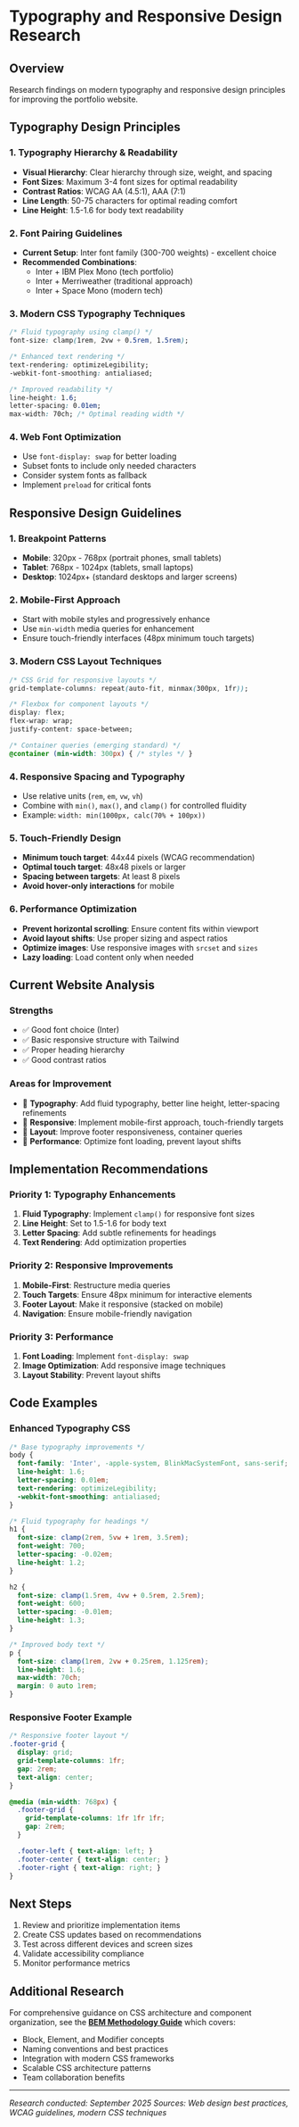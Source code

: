 # Typography and Responsive Design Research

## Overview
Research findings on modern typography and responsive design principles for improving the portfolio website.

## Typography Design Principles

### 1. Typography Hierarchy & Readability
- **Visual Hierarchy**: Clear hierarchy through size, weight, and spacing
- **Font Sizes**: Maximum 3-4 font sizes for optimal readability
- **Contrast Ratios**: WCAG AA (4.5:1), AAA (7:1)
- **Line Length**: 50-75 characters for optimal reading comfort
- **Line Height**: 1.5-1.6 for body text readability

### 2. Font Pairing Guidelines
- **Current Setup**: Inter font family (300-700 weights) - excellent choice
- **Recommended Combinations**:
  - Inter + IBM Plex Mono (tech portfolio)
  - Inter + Merriweather (traditional approach)
  - Inter + Space Mono (modern tech)

### 3. Modern CSS Typography Techniques
```css
/* Fluid typography using clamp() */
font-size: clamp(1rem, 2vw + 0.5rem, 1.5rem);

/* Enhanced text rendering */
text-rendering: optimizeLegibility;
-webkit-font-smoothing: antialiased;

/* Improved readability */
line-height: 1.6;
letter-spacing: 0.01em;
max-width: 70ch; /* Optimal reading width */
```

### 4. Web Font Optimization
- Use `font-display: swap` for better loading
- Subset fonts to include only needed characters
- Consider system fonts as fallback
- Implement `preload` for critical fonts

## Responsive Design Guidelines

### 1. Breakpoint Patterns
- **Mobile**: 320px - 768px (portrait phones, small tablets)
- **Tablet**: 768px - 1024px (tablets, small laptops)
- **Desktop**: 1024px+ (standard desktops and larger screens)

### 2. Mobile-First Approach
- Start with mobile styles and progressively enhance
- Use `min-width` media queries for enhancement
- Ensure touch-friendly interfaces (48px minimum touch targets)

### 3. Modern CSS Layout Techniques
```css
/* CSS Grid for responsive layouts */
grid-template-columns: repeat(auto-fit, minmax(300px, 1fr));

/* Flexbox for component layouts */
display: flex;
flex-wrap: wrap;
justify-content: space-between;

/* Container queries (emerging standard) */
@container (min-width: 300px) { /* styles */ }
```

### 4. Responsive Spacing and Typography
- Use relative units (`rem`, `em`, `vw`, `vh`)
- Combine with `min()`, `max()`, and `clamp()` for controlled fluidity
- Example: `width: min(1000px, calc(70% + 100px))`

### 5. Touch-Friendly Design
- **Minimum touch target**: 44x44 pixels (WCAG recommendation)
- **Optimal touch target**: 48x48 pixels or larger
- **Spacing between targets**: At least 8 pixels
- **Avoid hover-only interactions** for mobile

### 6. Performance Optimization
- **Prevent horizontal scrolling**: Ensure content fits within viewport
- **Avoid layout shifts**: Use proper sizing and aspect ratios
- **Optimize images**: Use responsive images with `srcset` and `sizes`
- **Lazy loading**: Load content only when needed

## Current Website Analysis

### Strengths
- ✅ Good font choice (Inter)
- ✅ Basic responsive structure with Tailwind
- ✅ Proper heading hierarchy
- ✅ Good contrast ratios

### Areas for Improvement
- 🔧 **Typography**: Add fluid typography, better line height, letter-spacing refinements
- 🔧 **Responsive**: Implement mobile-first approach, touch-friendly targets
- 🔧 **Layout**: Improve footer responsiveness, container queries
- 🔧 **Performance**: Optimize font loading, prevent layout shifts

## Implementation Recommendations

### Priority 1: Typography Enhancements
1. **Fluid Typography**: Implement `clamp()` for responsive font sizes
2. **Line Height**: Set to 1.5-1.6 for body text
3. **Letter Spacing**: Add subtle refinements for headings
4. **Text Rendering**: Add optimization properties

### Priority 2: Responsive Improvements
1. **Mobile-First**: Restructure media queries
2. **Touch Targets**: Ensure 48px minimum for interactive elements
3. **Footer Layout**: Make it responsive (stacked on mobile)
4. **Navigation**: Ensure mobile-friendly navigation

### Priority 3: Performance
1. **Font Loading**: Implement `font-display: swap`
2. **Image Optimization**: Add responsive image techniques
3. **Layout Stability**: Prevent layout shifts

## Code Examples

### Enhanced Typography CSS
```css
/* Base typography improvements */
body {
  font-family: 'Inter', -apple-system, BlinkMacSystemFont, sans-serif;
  line-height: 1.6;
  letter-spacing: 0.01em;
  text-rendering: optimizeLegibility;
  -webkit-font-smoothing: antialiased;
}

/* Fluid typography for headings */
h1 {
  font-size: clamp(2rem, 5vw + 1rem, 3.5rem);
  font-weight: 700;
  letter-spacing: -0.02em;
  line-height: 1.2;
}

h2 {
  font-size: clamp(1.5rem, 4vw + 0.5rem, 2.5rem);
  font-weight: 600;
  letter-spacing: -0.01em;
  line-height: 1.3;
}

/* Improved body text */
p {
  font-size: clamp(1rem, 2vw + 0.25rem, 1.125rem);
  line-height: 1.6;
  max-width: 70ch;
  margin: 0 auto 1rem;
}
```

### Responsive Footer Example
```css
/* Responsive footer layout */
.footer-grid {
  display: grid;
  grid-template-columns: 1fr;
  gap: 2rem;
  text-align: center;
}

@media (min-width: 768px) {
  .footer-grid {
    grid-template-columns: 1fr 1fr 1fr;
    gap: 2rem;
  }

  .footer-left { text-align: left; }
  .footer-center { text-align: center; }
  .footer-right { text-align: right; }
}
```

## Next Steps
1. Review and prioritize implementation items
2. Create CSS updates based on recommendations
3. Test across different devices and screen sizes
4. Validate accessibility compliance
5. Monitor performance metrics

## Additional Research
For comprehensive guidance on CSS architecture and component organization, see the **[BEM Methodology Guide](./bem-methodology-guide.md)** which covers:
- Block, Element, and Modifier concepts
- Naming conventions and best practices
- Integration with modern CSS frameworks
- Scalable CSS architecture patterns
- Team collaboration benefits

---
*Research conducted: September 2025*
*Sources: Web design best practices, WCAG guidelines, modern CSS techniques*